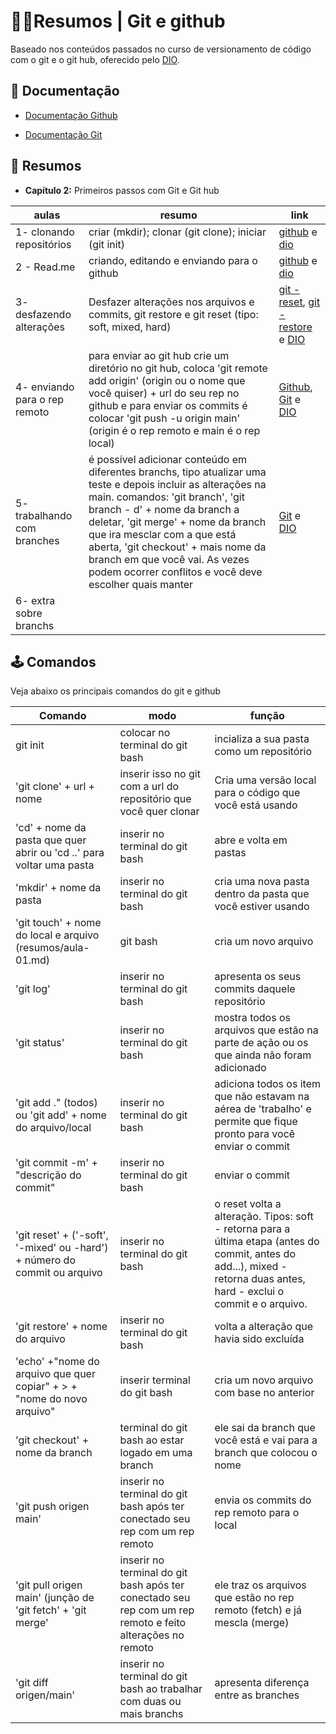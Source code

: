 
# 👩‍🎓Resumos | Git e github



Baseado nos conteúdos passados no curso de versionamento de código com o git e o git hub, oferecido pelo [DIO](https://web.dio.me/track/santander-2025-java-back-end/course/406684a4-396d-4160-94b9-ead934e18564/learning/599dd3dd-d189-474f-a55c-22f37b4472da?autoplay=1).




## 📖 Documentação

- [Documentação Github](https://docs.github.com/pt)

- [Documentação Git](https://git-scm.com/docs/git/pt\_BR) 



## 💾 Resumos

- **Capítulo 2:** Primeiros passos com Git e Git hub

| aulas | resumo | link|
|---|---|---|
|1- clonando repositórios | criar (mkdir); clonar (git clone); iniciar (git init) | [github](https://docs.github.com/pt/get-started/start-your-journey/uploading-a-project-to-github) e [dio](https://web.dio.me/track/santander-2025-java-back-end/course/406684a4-396d-4160-94b9-ead934e18564/learning/a377a00b-461c-4ab0-8258-3addd2fef14c?autoplay=1)
|2 - Read.me|criando, editando e enviando para o github | [github](https://docs.github.com/pt/get-started/writing-on-github) e [dio](https://web.dio.me/track/santander-2025-java-back-end/course/406684a4-396d-4160-94b9-ead934e18564/learning/599dd3dd-d189-474f-a55c-22f37b4472da?autoplay=1) |
|3- desfazendo alterações | Desfazer alterações nos arquivos e commits, git restore e git reset (tipo: soft, mixed, hard)| [git - reset](https://git-scm.com/docs/git-reset), [git - restore](https://git-scm.com/docs/git-restore) e [DIO](https://web.dio.me/track/santander-2025-java-back-end/course/406684a4-396d-4160-94b9-ead934e18564/learning/3f9f2336-6fd5-44cb-ba39-d1a4f6448023?autoplay=1)|
|4- enviando para o rep remoto | para enviar ao git hub crie um diretório no git hub, coloca 'git remote add origin' (origin ou o nome que você quiser) + url do seu rep no github e para enviar os commits é colocar 'git push -u origin main' (origin é o rep remoto e main é o rep local) | [Github](https://docs.github.com/pt/get-started/using-git/pushing-commits-to-a-remote-repository), [Git](https://git-scm.com/docs/git-remote) e [DIO](https://web.dio.me/track/santander-2025-java-back-end/course/406684a4-396d-4160-94b9-ead934e18564/learning/dd17c56e-2327-493c-942a-358a49a26549?autoplay=1)| 
| 5- trabalhando com branches | é possível adicionar conteúdo em diferentes branchs, tipo atualizar uma teste e depois incluir as alterações na main. comandos: 'git branch', 'git branch - d' + nome da branch a deletar, 'git merge' + nome da branch que ira mesclar com a que está aberta, 'git checkout' + mais nome da branch em que você vai. As vezes podem ocorrer conflitos e você deve escolher quais manter| [Git](https://git-scm.com/docs/git-branch) e [DIO](https://web.dio.me/track/santander-2025-java-back-end/course/406684a4-396d-4160-94b9-ead934e18564/learning/2c7fd2b1-e7c4-4947-9b07-ffcbfb4bd689?autoplay=1)|
|6- extra sobre branchs|



## 🕹️ Comandos

Veja abaixo os principais comandos do git e github

| Comando | modo | função|
|---|---|---|
|git init | colocar no terminal do git bash | incializa a sua pasta como um repositório|
|'git clone' + url + nome| inserir isso no git com a url do repositório que você quer clonar  | Cria uma versão local para o código que você está usando|
| 'cd' + nome da pasta que quer abrir ou 'cd ..' para voltar uma pasta | inserir no terminal do git bash | abre e volta em pastas|
|'mkdir' + nome da pasta | inserir no terminal do git bash | cria uma nova pasta dentro da pasta que você estiver usando|
|'git touch' + nome do local e arquivo (resumos/aula-01.md) | git bash | cria um novo arquivo|
| 'git log'| inserir no terminal do git bash | apresenta os seus commits daquele repositório|
|'git status' | inserir no terminal do git bash | mostra todos os arquivos que estão na parte de ação ou os que ainda não foram adicionado|
| 'git add ." (todos) ou 'git add' + nome do arquivo/local | inserir no terminal do git bash | adiciona todos os item que não estavam na aérea de 'trabalho' e permite que fique pronto para você enviar o commit|
| 'git commit -m' + "descrição do commit" | inserir no terminal do git bash | enviar o commit|
|'git reset' + ('-soft', '-mixed' ou -hard') + número do commit ou arquivo | inserir no terminal do git bash | o reset volta a alteração. Tipos: soft - retorna para a última etapa (antes do commit, antes do add...), mixed - retorna duas antes, hard - exclui o commit e o arquivo.|
|'git restore' + nome do arquivo | inserir no terminal do git bash | volta a alteração que havia sido excluída |
| 'echo' +"nome do arquivo que quer copiar" + > + "nome do novo arquivo" | inserir terminal do git bash| cria um novo arquivo com base no anterior|
|'git checkout' + nome da branch | terminal do git bash ao estar logado em uma branch | ele sai da branch que você está e vai para a branch que colocou o nome|
| 'git push origen main' | inserir no terminal do git bash após ter conectado seu rep com um rep remoto | envia os commits do rep remoto para o local|
| 'git pull origen main' (junção de 'git fetch' + 'git merge' | inserir no terminal do git bash após ter conectado seu rep com um rep remoto e feito alterações no remoto | ele traz os arquivos que estão no rep remoto (fetch) e já mescla (merge)|
| 'git diff origen/main' | inserir no terminal do git bash ao trabalhar com duas ou mais branchs | apresenta diferença entre as branches|


